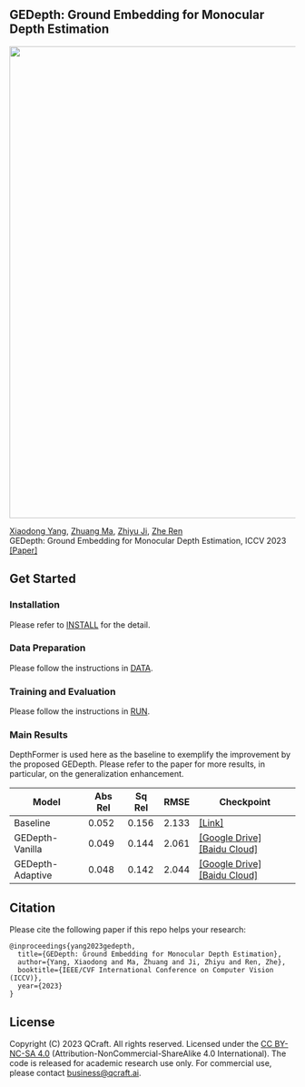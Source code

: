 ## GEDepth: Ground Embedding for Monocular Depth Estimation
<p align='left'>
  <img src='docs/example.gif' width='830'/>
</p>

[Xiaodong Yang](https://xiaodongyang.org/), [Zhuang Ma](), [Zhiyu Ji](https://github.com/RobinhoodKi), [Zhe Ren]() <br>
GEDepth: Ground Embedding for Monocular Depth Estimation, ICCV 2023 <br>
[[Paper]](https://arxiv.org/pdf/2309.09975.pdf) 

## Get Started
### Installation
Please refer to [INSTALL](docs/install.md) for the detail. 

### Data Preparation 

Please follow the instructions in [DATA](docs/DATA.md). 

### Training and Evaluation

Please follow the instructions in [RUN](docs/RUN.md). 

### Main Results

DepthFormer is used here as the baseline to exemplify the improvement by the proposed GEDepth. Please refer to the paper for more results, in particular, on the generalization enhancement. 

| Model |  Abs Rel | Sq Rel |  RMSE | Checkpoint | 
| ------| -----| ------- | ------ | -------------| 
|Baseline | 0.052| 0.156| 2.133| [[Link]](https://github.com/zhyever/Monocular-Depth-Estimation-Toolbox) |
| GEDepth-Vanilla | 0.049 | 0.144	| 2.061| [[Google Drive]](https://drive.google.com/drive/folders/1XQRl7AtSBBIPoXtZOh87M_LG0iAJPDl_?usp=sharing) [[Baidu Cloud]](https://pan.baidu.com/s/1bzFoxx_uFrcmx3uUNc03HQ?pwd=rjt1 )
| GEDepth-Adaptive| 0.048 | 0.142| 2.044|[[Google Drive]](https://drive.google.com/drive/folders/1XQRl7AtSBBIPoXtZOh87M_LG0iAJPDl_?usp=sharing) [[Baidu Cloud]](https://pan.baidu.com/s/1bzFoxx_uFrcmx3uUNc03HQ?pwd=rjt1 )


## Citation
 Please cite the following paper if this repo helps your research:
```
@inproceedings{yang2023gedepth,
  title={GEDepth: Ground Embedding for Monocular Depth Estimation},
  author={Yang, Xiaodong and Ma, Zhuang and Ji, Zhiyu and Ren, Zhe},
  booktitle={IEEE/CVF International Conference on Computer Vision (ICCV)},
  year={2023}
}
```

## License
Copyright (C) 2023 QCraft. All rights reserved. Licensed under the [CC BY-NC-SA 4.0](https://creativecommons.org/licenses/by-nc-sa/4.0/legalcode) (Attribution-NonCommercial-ShareAlike 4.0 International). The code is released for academic research use only. For commercial use, please contact [business@qcraft.ai](business@qcraft.ai).
